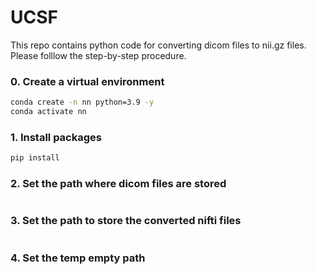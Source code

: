 # UCSF
This repo contains python code for converting dicom files to nii.gz files. Please folllow the step-by-step procedure.

### 0. Create a virtual environment

```bash
conda create -n nn python=3.9 -y
conda activate nn
```

### 1. Install packages

```bash
pip install 
```

### 2. Set the path where dicom files are stored

```bash

```

### 3. Set the path to store the converted nifti files

```bash

```

### 4. Set the temp empty path 

```bash

```
